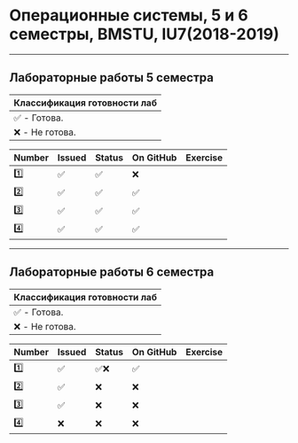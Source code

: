 # Операционные системы, 5 и 6 семестры, BMSTU, IU7(2018-2019)
---
<h2>Лабораторные работы 5 семестра</h2>

| Классификация готовности лаб |
|---|
| :white_check_mark: - Готова. |
| :x: - Не готова. |

| Number | Issued | Status | On GitHub | Exercise |
|------|---|------|----------|---|
| :one: | :white_check_mark: | :white_check_mark: | :x: | |
| :two: | :white_check_mark: | :white_check_mark: | :white_check_mark: | |
| :three: | :white_check_mark: | :white_check_mark: | :white_check_mark: | |
| :four: | :white_check_mark: | :white_check_mark: | :white_check_mark: | |

---
<h2>Лабораторные работы 6 семестра</h2>

| Классификация готовности лаб |
|---|
| :white_check_mark: - Готова. |
| :x: - Не готова. |

| Number | Issued | Status | On GitHub | Exercise |
|------|---|------|----------|---|
| :one: | :white_check_mark: | :white_check_mark::x: | :white_check_mark: | |
| :two: | :white_check_mark: | :x: | :x: | |
| :three: | :white_check_mark: | :x: | :x: | |
| :four: | :x: | :x: | :x: | |
